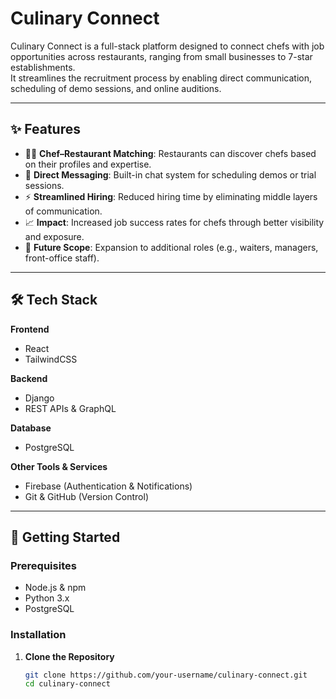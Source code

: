 # Culinary Connect

Culinary Connect is a full-stack platform designed to connect chefs with job opportunities across restaurants, ranging from small businesses to 7-star establishments.  
It streamlines the recruitment process by enabling direct communication, scheduling of demo sessions, and online auditions.

---

## ✨ Features
- 👨‍🍳 **Chef–Restaurant Matching**: Restaurants can discover chefs based on their profiles and expertise.  
- 💬 **Direct Messaging**: Built-in chat system for scheduling demos or trial sessions.  
- ⚡ **Streamlined Hiring**: Reduced hiring time by eliminating middle layers of communication.  
- 📈 **Impact**: Increased job success rates for chefs through better visibility and exposure.  
- 🔮 **Future Scope**: Expansion to additional roles (e.g., waiters, managers, front-office staff).  

---

## 🛠️ Tech Stack
**Frontend**  
- React  
- TailwindCSS  

**Backend**  
- Django  
- REST APIs & GraphQL  

**Database**  
- PostgreSQL  

**Other Tools & Services**  
- Firebase (Authentication & Notifications)  
- Git & GitHub (Version Control)  

---

## 🚀 Getting Started

### Prerequisites
- Node.js & npm  
- Python 3.x  
- PostgreSQL  

### Installation

1. **Clone the Repository**
   ```bash
   git clone https://github.com/your-username/culinary-connect.git
   cd culinary-connect

